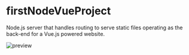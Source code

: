 # firstNodeVueProject
Node.js server that handles routing to serve static files operating as the back-end for a Vue.js powered website.

![preview](https://ibb.co/m6mHnS)
